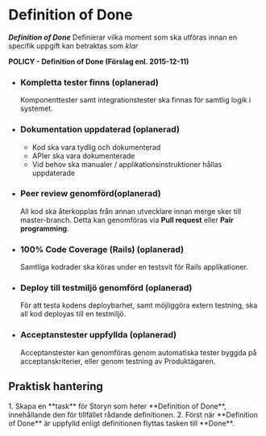 # Definition of Done

_**Definition of Done**_ Definierar vilka moment som ska utföras innan en specifik uppgift kan betraktas som _klar_

**POLICY - Definition of Done (Förslag enl. 2015-12-11)**


* ### Kompletta tester finns (oplanerad)
    Komponenttester samt integrationstester ska finnas för samtlig logik i systemet.

* ### Dokumentation uppdaterad (oplanerad)
    * Kod ska vara tydlig och dokumenterad
    * APIer ska vara dokumenterade
    * Vid behov ska manualer / applikationsinstruktioner hållas uppdaterade

* ### Peer review genomförd(oplanerad)
    All kod ska återkopplas från annan utvecklare innan merge sker till master-branch. Detta kan genomföras via **Pull request** eller **Pair programming**.

* ### 100% Code Coverage (Rails) (oplanerad)
    Samtliga kodrader ska köras under en testsvit för Rails applikationer.

* ### Deploy till testmiljö genomförd (oplanerad)
    För att testa kodens deploybarhet, samt möjliggöra extern testning, ska all kod deployas till en testmiljö.

* ### Acceptanstester uppfyllda (oplanerad)
    Acceptanstester kan genomföras genom automatiska tester byggda på acceptanskriterier, eller genom testning av Produktägaren.

## Praktisk hantering
<p class="gub-policy">
1. Skapa en **task** för Storyn som heter **Definition of Done**, innehållande den för tillfället rådande definitionen.
2. Först när **Definition of Done** är uppfylld enligt definitionen flyttas tasken till **Done**.